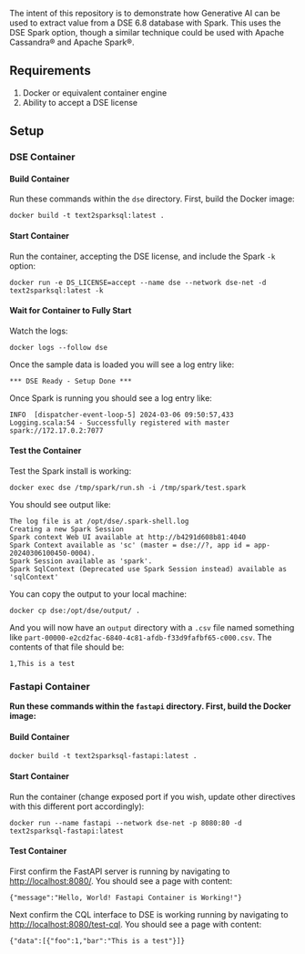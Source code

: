 
The intent of this repository is to demonstrate how Generative AI can be used to extract value from a DSE 6.8 database with Spark. This uses the DSE Spark option, though a similar technique could be used with Apache Cassandra® and Apache Spark®.

## Requirements

1. Docker or equivalent container engine
2. Ability to accept a DSE license

## Setup
### DSE Container

#### Build Container
Run these commands within the `dse` directory. First, build the Docker image:

```
docker build -t text2sparksql:latest .
```

#### Start Container
Run the container, accepting the DSE license, and include the Spark `-k` option:

```
docker run -e DS_LICENSE=accept --name dse --network dse-net -d text2sparksql:latest -k
```

#### Wait for Container to Fully Start
Watch the logs:

```
docker logs --follow dse
```

Once the sample data is loaded you will see a log entry like:

```
*** DSE Ready - Setup Done ***
```

Once Spark is running you should see a log entry like:

```
INFO  [dispatcher-event-loop-5] 2024-03-06 09:50:57,433  Logging.scala:54 - Successfully registered with master spark://172.17.0.2:7077
```

#### Test the Container

Test the Spark install is working:

```
docker exec dse /tmp/spark/run.sh -i /tmp/spark/test.spark
```

You should see output like:

```
The log file is at /opt/dse/.spark-shell.log
Creating a new Spark Session
Spark context Web UI available at http://b4291d608b81:4040
Spark Context available as 'sc' (master = dse://?, app id = app-20240306100450-0004).
Spark Session available as 'spark'.
Spark SqlContext (Deprecated use Spark Session instead) available as 'sqlContext'
```

You can copy the output to your local machine:

```
docker cp dse:/opt/dse/output/ .
```

And you will now have an `output` directory with a `.csv` file named something like `part-00000-e2cd2fac-6840-4c81-afdb-f33d9fafbf65-c000.csv`. The contents of that file should be:

```
1,This is a test
```


### Fastapi Container

**Run these commands within the `fastapi` directory. First, build the Docker image:**

#### Build Container

```
docker build -t text2sparksql-fastapi:latest .
```

#### Start Container
Run the container (change exposed port if you wish, update other directives with this different port accordingly):

```
docker run --name fastapi --network dse-net -p 8080:80 -d text2sparksql-fastapi:latest
```

#### Test Container

First confirm the FastAPI server is running by navigating to [http://localhost:8080/](http://localhost:8080/). You should see a page with content:

```
{"message":"Hello, World! Fastapi Container is Working!"}
```

Next confirm the CQL interface to DSE is working running by navigating to [http://localhost:8080/test-cql](http://localhost:8080/test-cql). You should see a page with content:

```
{"data":[{"foo":1,"bar":"This is a test"}]}
```

